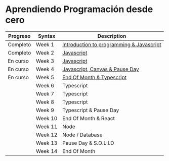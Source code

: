# Aprendiendo Programación desde cero

|Progreso| Syntax | Description |
|--------| ----------- | ----------- |
|Completo|Week 1 | [Introduction to programming & Javascript](./week01/README.md)
|Completo |Week 2 | [Javascript](./week02/README.md)
| En curso |Week 3 | [Javascript](./week03/README.md)
| En curso |Week 4 | [Javascript, Canvas & Pause Day](./week04/README.md)
| En curso  |Week 5 | [End Of Month & Typescript](./week05/README.md)
|  |Week 6 | Typescript
|  |Week 7 | Typescript
|  |Week 8 | Typescript
|  |Week 9 | Typescript & Pause Day
|  |Week 10 | End Of Month & React
|  |Week 11 | Node
|  |Week 12 | Node / Database
|  |Week 13 | Pause Day & S.O.L.I.D
|  |Week 14 | End Of Month

